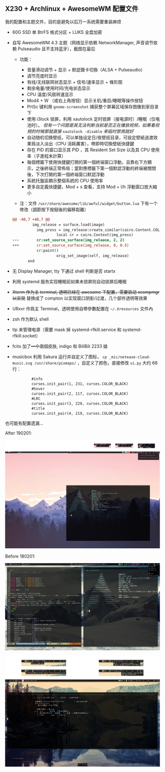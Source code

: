 ## X230 + Archlinux + AwesomeWM 配置文件

我的配置和主题文件，目的是避免以后万一系统需要重装麻烦

* 60G SSD 单 BtrFS 格式分区 + LUKS 全盘加密
* 自写 AwesomeWM 4.3 主题（网络显示依赖 NetworkManager, 声音调节依赖 Pulseaudio 且不支持蓝牙），截图在最后

  * 功能：

    * 音量滑动调节 + 显示 + 默認聲卡切換（ALSA + Pulseaudio）
    * 调节亮度时显示
    * 有线/无线联网状态显示 + 信号/速率显示 + 條形图
    * 剩余电量/使用时间/充电状态显示
    * CPU 温度/风扇转速显示
    * Mod4 + W （或右上角按钮）显示关机/重启/睡眠等操作按钮
    * PrtSc 键利用 `gnome-screenshot` 捕获整个屏幕区域保存图像到家目录下
    * 使用 i3lock 锁屏，利用 xautolock 定时锁屏（接电源时）/睡眠（仅电池时）。 *但有一个问题是其无法判断当前是否正在播放视频，如果看视频的时候那就直接* `xautolock -disable` *来临时禁用就好*
    * 自动随机切换壁纸，可以单独设定日/夜壁纸目录，可設定壁紙過渡效果爲淡入淡出（CPU 消耗厲害），帶即時切換壁紙快捷鍵
    * 存在 PID 的窗口显示其 PID ，其 Resident Set Size 以及其 CPU 使用率（子進程未計算）
    * 每個標籤下使用快捷鍵打開的第一個終端窗口浮動，且靠右下方顯示，之後終端正常佈局；當對應標籤下第一個默認浮動的終端被關閉後，下次打開的第一個終端窗口默認浮動
    * 系統托盤區顯示整個系統的 CPU 使用率
    * 更多自定義快捷鍵，Mod + s 查看，支持 Mod + l/h 浮動窗口放大縮小

  * 注：文件 `/usr/share/awesome/lib/awful/widget/button.lua` 下有一个修改（調節按下按鈕後的偏移距離）

  ```diff
  @@ -40,7 +40,7 @@
           img_release = surface.load(image)
             img_press = img_release:create_similar(cairo.Content.COLOR_ALPHA, img_release.width, img_release.height)
                      local cr = cairo.Context(img_press)
  ---        cr:set_source_surface(img_release, 2, 2)
  +++        cr:set_source_surface(img_release, 0, 0.5)
             cr:paint()
                      orig_set_image(self, img_release)
         end
  ```

* 无 Display Manager, tty 下通过 shell 判断是否 startx
* 利用 systemd 服务实现睡眠前如果未锁屏则自动锁屏后睡眠
* <s>Xterm 作为主 terminal, 透明已经在 awesome 下配置，需要启动 xcompmgr 以实现</s> 替换成了 compton 以实现窗口阴影/过渡，几个部件透明等效果
* URxvr 作爲主 Terminal，透明使用自帶參數配置在 `~/.Xresources` 文件內
* zsh 作为默认 shell
* tlp 来管理电源（需要 mask 掉 systemd-rfkill.service 和 systemd-rfkill.socket）
* fcitx 加了<s>一个</s>兩個皮肤, indigo 和 BiliBili 2233 娘
* musicbox 利用 Sakura 运行并自定义了图标， `cp _mic/netease-cloud-music.svg /usr/share/pixmaps/` ，自定义了颜色，直接修改 `ui.py` 大约 68 行：

```
            #info
            curses.init_pair(1, 231, curses.COLOR_BLACK)
            #hover
            curses.init_pair(2, 117, curses.COLOR_BLACK)
            #LRC
            curses.init_pair(3, 229, curses.COLOR_BLACK)
            #title
            curses.init_pair(4, 219, curses.COLOR_BLACK)
```

也可能有配置遗漏...

After 190201:

![screenshot0](screenshot2.png)

Before 180201:

![screenshot0](screenshot0.png)

![screenshot1](screenshot1.png)

